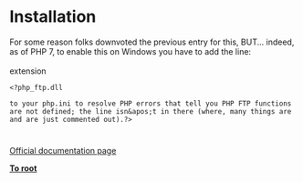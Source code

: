 # Installation



For some reason folks downvoted the previous entry for this, BUT... indeed, as of PHP 7, to enable this on Windows you have to add the line:<br><br>extension

```
<?php_ftp.dll

to your php.ini to resolve PHP errors that tell you PHP FTP functions are not defined; the line isn&apos;t in there (where, many things are and are just commented out).?>
```
  

#

[Official documentation page](https://www.php.net/manual/en/ftp.installation.php)

**[To root](/README.md)**